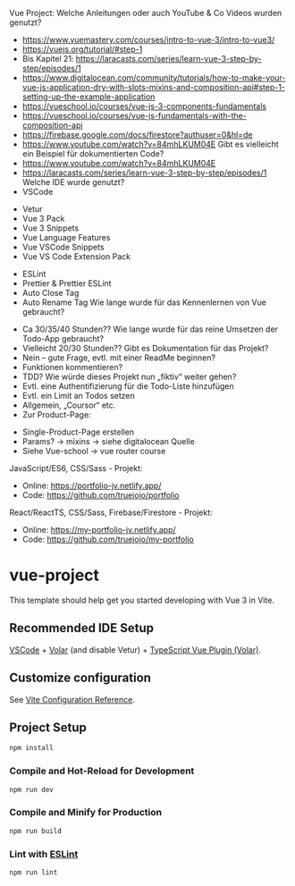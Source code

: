 Vue Project:
Welche Anleitungen oder auch YouTube & Co Videos wurden genutzt?
-	https://www.vuemastery.com/courses/intro-to-vue-3/intro-to-vue3/
-	https://vuejs.org/tutorial/#step-1
-	Bis Kapitel 21: https://laracasts.com/series/learn-vue-3-step-by-step/episodes/1
-	https://www.digitalocean.com/community/tutorials/how-to-make-your-vue-js-application-dry-with-slots-mixins-and-composition-api#step-1-setting-up-the-example-application
-	https://vueschool.io/courses/vue-js-3-components-fundamentals
-	https://vueschool.io/courses/vue-js-fundamentals-with-the-composition-api
-	https://firebase.google.com/docs/firestore?authuser=0&hl=de
-	https://www.youtube.com/watch?v=84mhLKUM04E
Gibt es vielleicht ein Beispiel für dokumentierten Code?
-	https://www.youtube.com/watch?v=84mhLKUM04E
-	https://laracasts.com/series/learn-vue-3-step-by-step/episodes/1
Welche IDE wurde genutzt?
-	VSCode
+	Vetur
+	Vue 3 Pack
+	Vue 3 Snippets
+	Vue Language Features
+	Vue VSCode Snippets
+	Vue VS Code Extension Pack
*	ESLint
*	Prettier & Prettier ESLint
*	Auto Close Tag
*	Auto Rename Tag
Wie lange wurde für das Kennenlernen von Vue gebraucht?
-	Ca 30/35/40 Stunden??
Wie lange wurde für das reine Umsetzen der Todo-App gebraucht?
-	Vielleicht 20/30 Stunden??
Gibt es Dokumentation für das Projekt?
-	Nein – gute Frage, evtl. mit einer ReadMe beginnen?
-	Funktionen kommentieren?
-	TDD?
Wie würde dieses Projekt nun „fiktiv“ weiter gehen?
-	Evtl. eine Authentifizierung für die Todo-Liste hinzufügen
-	Evtl. ein Limit an Todos setzen
-	Allgemein, „Coursor“ etc.
-	Zur Product-Page:
+	Single-Product-Page erstellen
+	Params? -> mixins -> siehe digitalocean Quelle
+	Siehe Vue-school -> vue router course


JavaScript/ES6, CSS/Sass - Projekt:
-	Online: https://portfolio-jv.netlify.app/
-	Code: https://github.com/truejojo/portfolio

React/ReactTS, CSS/Sass, Firebase/Firestore - Projekt:
-	Online: https://my-portfolio-jv.netlify.app/
-	Code: https://github.com/truejojo/my-portfolio








# vue-project

This template should help get you started developing with Vue 3 in Vite.

## Recommended IDE Setup

[VSCode](https://code.visualstudio.com/) + [Volar](https://marketplace.visualstudio.com/items?itemName=Vue.volar) (and disable Vetur) + [TypeScript Vue Plugin (Volar)](https://marketplace.visualstudio.com/items?itemName=Vue.vscode-typescript-vue-plugin).

## Customize configuration

See [Vite Configuration Reference](https://vitejs.dev/config/).

## Project Setup

```sh
npm install
```

### Compile and Hot-Reload for Development

```sh
npm run dev
```

### Compile and Minify for Production

```sh
npm run build
```

### Lint with [ESLint](https://eslint.org/)

```sh
npm run lint
```
